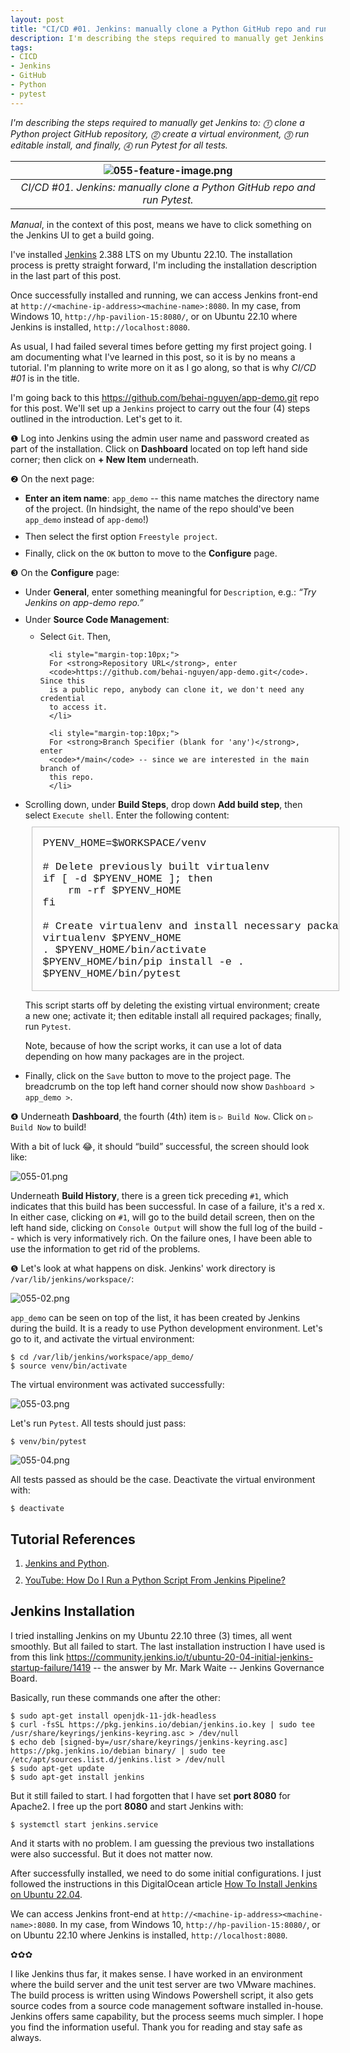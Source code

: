```yaml
---
layout: post
title: "CI/CD #01. Jenkins: manually clone a Python GitHub repo and run Pytest."
description: I'm describing the steps required to manually get Jenkins to -- ⓵ clone a Python project GitHub repository, ⓶ create a virtual environment, ⓷ run editable install, and finally, ⓸ run Pytest for all tests.
tags:
- CICD
- Jenkins
- GitHub
- Python
- pytest
---
```


*I'm describing the steps required to manually get Jenkins to: ⓵ clone a Python project GitHub repository, ⓶ create a virtual environment, ⓷ run editable install, and finally, ⓸ run Pytest for all tests.*

| ![055-feature-image.png](https://behainguyen.files.wordpress.com/2023/01/055-feature-image.png) |
|:--:|
| *CI/CD #01. Jenkins: manually clone a Python GitHub repo and run Pytest.* |

<em>Manual</em>, in the context of this post, means we have 
to click something on the Jenkins UI to get a build going.

I've installed <a href="https://www.jenkins.io/" title="Jenkins" target="_blank">Jenkins</a>
2.388 LTS on my Ubuntu 22.10. The installation process is pretty straight forward, I'm 
including the installation description in the last part of this post.

Once successfully installed and running, we can access Jenkins front-end at 
<code>http://&lt;machine-ip-address&gt;&lt;machine-name&gt;:8080</code>.
In my case, from 
Windows 10, <code>http://hp-pavilion-15:8080/</code>, or on Ubuntu 22.10 where 
Jenkins is installed, <code>http://localhost:8080</code>.

As usual, I had failed several times before getting my first project going. I am
documenting what I've learned in this post, so it is by no means a tutorial. I'm planning 
to write more on it as I go along, so that is why <em>CI/CD #01</em> is in the title.

I'm going back to this
<a href="https://github.com/behai-nguyen/app-demo.git" title="App Demo" target="_blank">https://github.com/behai-nguyen/app-demo.git</a>
repo for this post. We'll set up a <code>Jenkins</code> project to carry out the four (4) 
steps outlined in the introduction. Let's get to it.

❶ Log into Jenkins using the admin user name and password created as part 
of the installation. Click on <strong>Dashboard</strong> located on top left 
hand side corner; then click on <strong>+ New Item</strong> underneath.

❷ On the next page:

<ul>
<li style="margin-top:10px;">
<strong>Enter an item name</strong>: <code>app_demo</code> -- this name matches the directory 
name of the project. (In hindsight, the name of the repo should've been <code>app_demo</code>
instead of <code>app-demo</code>!)
</li>

<li style="margin-top:10px;">
Then select the first option <code>Freestyle project</code>.
</li>

<li style="margin-top:10px;">
Finally, click on the <code>OK</code> button to move to the <strong>Configure</strong> page.
</li>
</ul>

❸ On the <strong>Configure</strong> page:

<ul>
<li style="margin-top:10px;">
Under <strong>General</strong>, enter something meaningful for 
<code>Description</code>, e.g.: <em>“Try Jenkins on app-demo repo.”</em>
</li>

<li style="margin-top:10px;">
Under <strong>Source Code Management</strong>:
  
  <ul>
	  <li style="margin-top:10px;">
	  Select <code>Git</code>. Then,
	  </li>
	  
	  <li style="margin-top:10px;">
	  For <strong>Repository URL</strong>, enter 
	  <code>https://github.com/behai-nguyen/app-demo.git</code>. Since this 
	  is a public repo, anybody can clone it, we don't need any credential 
	  to access it.
	  </li>
	  
	  <li style="margin-top:10px;">
	  For <strong>Branch Specifier (blank for 'any')</strong>, enter 
	  <code>*/main</code> -- since we are interested in the main branch of 
	  this repo.
	  </li>
  </ul>
</li>

<li style="margin-top:10px;">
Scrolling down, under <strong>Build Steps</strong>, drop down
<strong>Add build step</strong>, then select <code>Execute shell</code>.
Enter the following content:

<pre style="border:1px solid silver;width:95%;padding:1em;margin:10px;font-family:Monaco,Consolas,Menlo,Courier,monospace;font-size:1.2em;overflow-x: scroll;">
PYENV_HOME=$WORKSPACE/venv

# Delete previously built virtualenv
if [ -d $PYENV_HOME ]; then
    rm -rf $PYENV_HOME
fi

# Create virtualenv and install necessary packages
virtualenv $PYENV_HOME
. $PYENV_HOME/bin/activate
$PYENV_HOME/bin/pip install -e .
$PYENV_HOME/bin/pytest
</pre>

<p>
This script starts off by deleting the existing virtual environment; create 
a new one; activate it; then editable install all required packages; finally,
run <code>Pytest</code>.
</p>

<p>
Note, because of how the script works, it can use a lot of data depending on 
how many packages are in the project.
</p>
</li>

<li style="margin-top:10px;">
Finally, click on the <code>Save</code> button to move to the project 
page. The breadcrumb on the top left hand corner should now show 
<code>Dashboard > app_demo ></code>.
</li>
</ul>

❹ Underneath <strong>Dashboard</strong>, the fourth (4th) item is
<code>▷ Build Now</code>. Click on <code>▷ Build Now</code> to build!

With a bit of luck 😂, it should “build” successful, the screen should
look like:

![055-01.png](https://behainguyen.files.wordpress.com/2023/01/055-01.png)

Underneath <strong>Build History</strong>, there is a green tick 
preceding <code>#1</code>, which indicates that 
this build has been successful. In case of a failure, it's 
a red x. In either case, clicking on <code>#1</code>,
will go to the build detail screen, then on the left hand side,
clicking on <code>Console Output</code> will show the full log 
of the build -- which is very informatively rich. On the failure 
ones, I have been able to use the information to get rid of the 
problems.

❺ Let's look at what happens on disk. Jenkins' work directory is
<code>/var/lib/jenkins/workspace/</code>:

![055-02.png](https://behainguyen.files.wordpress.com/2023/01/055-02.png)

<code>app_demo</code> can be seen on top of the list, it has been created by 
Jenkins during the build. It is a ready to use Python development environment.
Let's go to it, and activate the virtual environment: 

```
$ cd /var/lib/jenkins/workspace/app_demo/
$ source venv/bin/activate
```

The virtual environment was activated successfully:

![055-03.png](https://behainguyen.files.wordpress.com/2023/01/055-03.png)

Let's run <code>Pytest</code>. All tests should just pass:

```
$ venv/bin/pytest
```

![055-04.png](https://behainguyen.files.wordpress.com/2023/01/055-04.png)

All tests passed as should be the case. Deactivate the virtual environment with:

```
$ deactivate
```

<h2>Tutorial References</h2>

<ol>
<li style="margin-top:10px;">
<a href="http://www.alexconrad.org/2011/10/jenkins-and-python.html" title="Jenkins and Python" target="_blank">Jenkins and Python</a>.
</li>

<li style="margin-top:10px;">
<a href="https://www.youtube.com/watch?v=OB7fGZ32n-s" title="How Do I Run a Python Script From Jenkins Pipeline?" target="_blank">YouTube: How Do I Run a Python Script From Jenkins Pipeline?</a>
</li>
</ol>

<h2>Jenkins Installation</h2>

I tried installing Jenkins on my Ubuntu 22.10 three (3) times, all went smoothly. 
But all failed to start. The last installation instruction I have used is from 
this link <a href="https://community.jenkins.io/t/ubuntu-20-04-initial-jenkins-startup-failure/1419"
title="Ubuntu 20.04 Initial Jenkins startup failure" target="_blank">https://community.jenkins.io/t/ubuntu-20-04-initial-jenkins-startup-failure/1419</a>
-- the answer by Mr. Mark Waite -- Jenkins Governance Board.

Basically, run these commands one after the other:

```
$ sudo apt-get install openjdk-11-jdk-headless
$ curl -fsSL https://pkg.jenkins.io/debian/jenkins.io.key | sudo tee /usr/share/keyrings/jenkins-keyring.asc > /dev/null
$ echo deb [signed-by=/usr/share/keyrings/jenkins-keyring.asc] https://pkg.jenkins.io/debian binary/ | sudo tee /etc/apt/sources.list.d/jenkins.list > /dev/null
$ sudo apt-get update
$ sudo apt-get install jenkins
```

But it still failed to start. I had forgotten that I have set 
<strong>port 8080</strong> for Apache2. I free up the port <strong>8080</strong> 
and start Jenkins with:

```
$ systemctl start jenkins.service
```

And it starts with no problem. I am guessing the previous two installations were also 
successful. But it does not matter now.

After successfully installed, we need to do some initial configurations. 
I just followed the instructions in this DigitalOcean article 
<a href="https://www.digitalocean.com/community/tutorials/how-to-install-jenkins-on-ubuntu-22-04"
title="How To Install Jenkins on Ubuntu 22.04"
target="_blank">How To Install Jenkins on Ubuntu 22.04</a>.

We can access Jenkins front-end at 
<code>http://&lt;machine-ip-address&gt;&lt;machine-name&gt;:8080</code>. In my case, from 
Windows 10, <code>http://hp-pavilion-15:8080/</code>, or on Ubuntu 22.10 where Jenkins is installed,
<code>http://localhost:8080</code>.

✿✿✿

I like Jenkins thus far, it makes sense. I have worked in an environment 
where the build server and the unit test server are two VMware machines.
The build process is written using Windows Powershell script, it also gets 
source codes from a source code management software installed in-house. 
Jenkins offers same capability, but the process seems much simpler. I hope 
you find the information useful. Thank you for reading and stay safe as always. 
